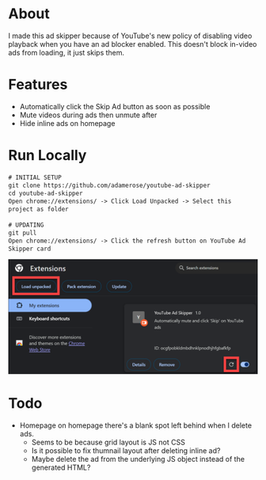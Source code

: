 # About

I made this ad skipper because of YouTube's new policy of disabling video playback when you have an ad blocker enabled. This doesn't block in-video ads from loading, it just skips them.

# Features

- Automatically click the Skip Ad button as soon as possible
- Mute videos during ads then unmute after
- Hide inline ads on homepage

# Run Locally

```
# INITIAL SETUP
git clone https://github.com/adamerose/youtube-ad-skipper
cd youtube-ad-skipper
Open chrome://extensions/ -> Click Load Unpacked -> Select this project as folder

# UPDATING
git pull
Open chrome://extensions/ -> Click the refresh button on YouTube Ad Skipper card
```

![image](./screenshot.png)

# Todo

- Homepage on homepage there's a blank spot left behind when I delete ads.
  - Seems to be because grid layout is JS not CSS
  - Is it possible to fix thumnail layout after deleting inline ad?
  - Maybe delete the ad from the underlying JS object instead of the generated HTML?
